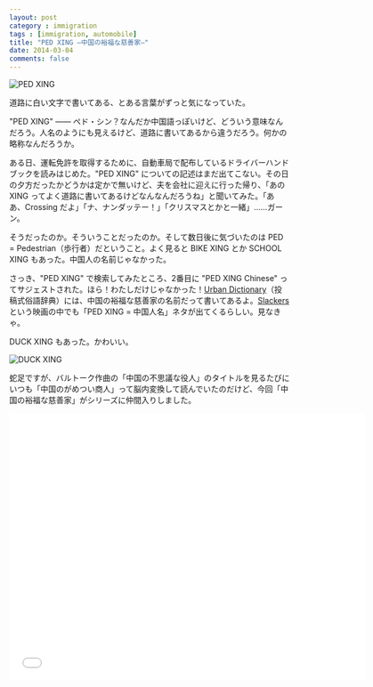 ```yaml
---
layout: post
category : immigration
tags : [immigration, automobile]
title: "PED XING ―中国の裕福な慈善家―"
date: 2014-03-04
comments: false
---
```


![PED XING](https://lh3.googleusercontent.com/-i8f3AJTffb8/UxpuM2Ma0DI/AAAAAAAB8Ew/4O1882TR7S4/w620-h465-no/14+-+1) 

道路に白い文字で書いてある、とある言葉がずっと気になっていた。 

"PED XING" ―― ペド・シン？なんだか中国語っぽいけど、どういう意味なんだろう。人名のようにも見えるけど、道路に書いてあるから違うだろう。何かの略称なんだろうか。 

ある日、運転免許を取得するために、自動車局で配布しているドライバーハンドブックを読みはじめた。"PED XING" についての記述はまだ出てこない。その日の夕方だったかどうかは定かで無いけど、夫を会社に迎えに行った帰り、「あの XING ってよく道路に書いてあるけどなんなんだろうね」と聞いてみた。「ああ、Crossing だよ」「ナ、ナンダッテー！」「クリスマスとかと一緒」……ガーン。

そうだったのか。そういうことだったのか。そして数日後に気づいたのは PED = Pedestrian（歩行者）だということ。よく見ると BIKE XING とか SCHOOL XING もあった。中国人の名前じゃなかった。 

さっき、"PED XING" で検索してみたところ、2番目に "PED XING Chinese" ってサジェストされた。ほら！わたしだけじゃなかった！[Urban Dictionary](http://www.urbandictionary.com/define.php?term=PED+XING&defid=4076438)（投稿式俗語辞典）には、中国の裕福な慈善家の名前だって書いてあるよ。[Slackers](http://www.imdb.com/title/tt0240900/) という映画の中でも「PED XING = 中国人名」ネタが出てくるらしい。見なきゃ。 

DUCK XING もあった。かわいい。 

![DUCK XING](https://lh5.googleusercontent.com/rlK9ULd5wW5fjERqiQcYMmgCzfCuT79JSMB-TPQmbNH8=w620-h465-no)

蛇足ですが、バルトーク作曲の「中国の不思議な役人」のタイトルを見るたびにいつも「中国のがめつい商人」って脳内変換して読んでいたのだけど、今回「中国の裕福な慈善家」がシリーズに仲間入りしました。 

<object width="620" height="465"><param name="movie" value="//www.youtube.com/v/GkbMiOtzrsY?hl=en_US&amp;version=3"></param><param name="allowFullScreen" value="true"></param><param name="allowscriptaccess" value="always"></param><embed src="//www.youtube.com/v/GkbMiOtzrsY?hl=en_US&amp;version=3" type="application/x-shockwave-flash" width="640" height="480" allowscriptaccess="always" allowfullscreen="true"></embed></object>